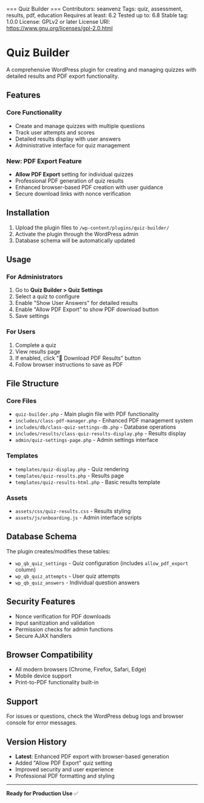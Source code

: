 === Quiz Builder ===
Contributors: seanvenz
Tags: quiz, assessment, results, pdf, education
Requires at least: 6.2
Tested up to: 6.8
Stable tag: 1.0.0
License: GPLv2 or later
License URI: https://www.gnu.org/licenses/gpl-2.0.html

# Quiz Builder

A comprehensive WordPress plugin for creating and managing quizzes with detailed results and PDF export functionality.

## Features

### Core Functionality
- Create and manage quizzes with multiple questions
- Track user attempts and scores
- Detailed results display with user answers
- Administrative interface for quiz management

### New: PDF Export Feature
- **Allow PDF Export** setting for individual quizzes  
- Professional PDF generation of quiz results
- Enhanced browser-based PDF creation with user guidance
- Secure download links with nonce verification

## Installation

1. Upload the plugin files to `/wp-content/plugins/quiz-builder/`
2. Activate the plugin through the WordPress admin
3. Database schema will be automatically updated

## Usage

### For Administrators
1. Go to **Quiz Builder > Quiz Settings**
2. Select a quiz to configure
3. Enable "Show User Answers" for detailed results
4. Enable "Allow PDF Export" to show PDF download button
5. Save settings

### For Users
1. Complete a quiz
2. View results page
3. If enabled, click "📄 Download PDF Results" button
4. Follow browser instructions to save as PDF

## File Structure

### Core Files
- `quiz-builder.php` - Main plugin file with PDF functionality
- `includes/class-pdf-manager.php` - Enhanced PDF management system
- `includes/db/class-quiz-settings-db.php` - Database operations
- `includes/results/class-quiz-results-display.php` - Results display
- `admin/quiz-settings-page.php` - Admin settings interface

### Templates
- `templates/quiz-display.php` - Quiz rendering
- `templates/quiz-results.php` - Results page
- `templates/quiz-results-html.php` - Basic results template

### Assets
- `assets/css/quiz-results.css` - Results styling
- `assets/js/onboarding.js` - Admin interface scripts

## Database Schema

The plugin creates/modifies these tables:
- `wp_qb_quiz_settings` - Quiz configuration (includes `allow_pdf_export` column)
- `wp_qb_quiz_attempts` - User quiz attempts
- `wp_qb_quiz_answers` - Individual question answers

## Security Features

- Nonce verification for PDF downloads
- Input sanitization and validation
- Permission checks for admin functions
- Secure AJAX handlers

## Browser Compatibility

- All modern browsers (Chrome, Firefox, Safari, Edge)
- Mobile device support
- Print-to-PDF functionality built-in

## Support

For issues or questions, check the WordPress debug logs and browser console for error messages.

## Version History

- **Latest**: Enhanced PDF export with browser-based generation
- Added "Allow PDF Export" quiz setting
- Improved security and user experience
- Professional PDF formatting and styling

---

**Ready for Production Use** ✅
